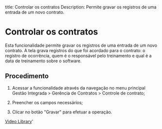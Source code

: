 title: Controlar os contratos
Description: Permite gravar os registros de uma entrada de um novo contrato. 
# Controlar os contratos

Esta funcionalidade permite gravar os registros de uma entrada de um novo contrato.
A tela grava registros do que foi acordado para o contrato: o registro de ocorrência, quem é o responsável pelo treinamento e qual é a data de treinamento sobre o software.

Procedimento
------------

1.  Acessar a funcionalidade através da navegação no menu principal Gestão
    Integrada \> Gerência de Contratos \> Controle de contrato;

2.  Preencher os campos necessários;

3.  Clicar no botão "Gravar" para efetuar a operação.

<i class='fa fa-youtube-play  fa-2x' style='color:#97ce17;vertical-align: middle;'> </i> [Video Library](https://www.youtube.com/playlist?list=PLB5qK2uzf2RNUc7XoNAAOyo3Ex5fKM2db)'

<!-- !!! tip "About"

    <b>Product/Version:</b> CITSmart | 9.00 &nbsp;&nbsp;
    <b>Updated:</b>01/17/2021 – Larissa Lourenço
